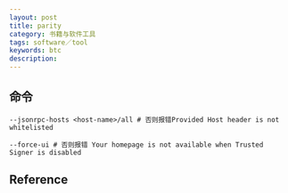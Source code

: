```yaml
---
layout: post
title: parity
category: 书籍与软件工具
tags: software／tool
keywords: btc
description: 
---
```



## 命令

```
--jsonrpc-hosts <host-name>/all # 否则报错Provided Host header is not whitelisted
```

```
--force-ui # 否则报错 Your homepage is not available when Trusted Signer is disabled
```

## Reference
